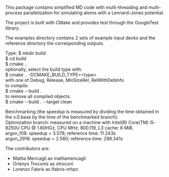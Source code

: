 This package contains simplified MD code with multi-threading and multi-process 
parallelization for simulating atoms with a Lennard-Jones potential.  
  
The project is built with CMake and provides test through the GoogleTest library.  
  
The examples directory contains 2 sets of example input decks
and the reference directory the corresponding outputs.  
  
Type: 
$ mkdir build  
$ cd build  
$ cmake ..  
optionally, select the build type with:  
$ cmake .. -DCMAKE_BUILD_TYPE=\<type\>  
with <type> one of Debug, Release, MinSizeRel, RelWithDebInfo  
to compile:  
$ cmake --build .  
to remove all compiled objects:  
$ cmake --build . --target clean  
  
Benchmarking (the speedup is measured by dividing the time obtained in the v.0.base by the time of the benchmarked branch):  
Optimization branch: measured on a machine with Intel(R) Core(TM) i5-8250U CPU @ 1.60HGz, CPU MHz: 800.119, L3 cache: 6 MiB.  
argon_108:  speedup = 3.578; reference time: 11.243s  
argon_2916: speedup = 2.560; reference time: 288.341s  
  
The contributors are:  
- Mattia Mencagli as mattiamencagli  
- Orlenys Troconis as otroconi  
- Lorenzo Fabris as lfabris-mhpc  
  
